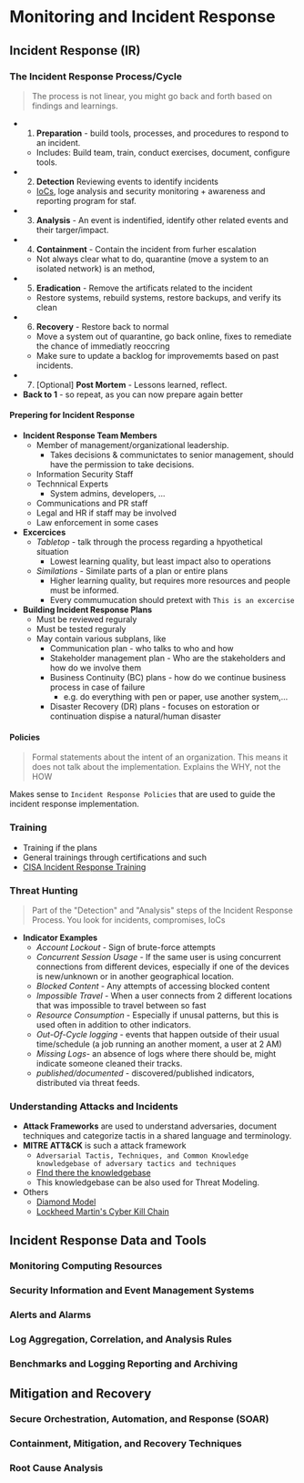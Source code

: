 # Monitoring and Incident Response

## Incident Response (IR)

### The Incident Response Process/Cycle

> The process is not linear, you might go back and forth based on findings and learnings.

* 1. **Preparation** - build tools, processes, and procedures to respond to an incident.
  * Includes: Build team, train, conduct exercises, document, configure tools.
* 2. **Detection** Reviewing events to identify incidents
  * [IoCs](<malware-types#indicators-of-compromise-iocs>), loge analysis and security monitoring + awareness and reporting program for staf.
* 3. **Analysis** - An event is indentified, identify other related events and their targer/impact.
* 4. **Containment**  - Contain the incident from furher escalation
  * Not always clear what to do, quarantine (move a system to an isolated network) is an method,
* 5. **Eradication** - Remove the artificats related to the incident
  * Restore systems, rebuild systems, restore backups, and verify its clean
* 6. **Recovery** - Restore back to normal
  * Move a system out of quarantine, go back online, fixes to remediate the chance of immediatly reoccring
  * Make sure to update a backlog for improvememts based on past incidents.
* 7. \[Optional\] **Post Mortem** - Lessons learned, reflect.
* **Back to 1** - so repeat, as you can now prepare again better

#### Prepering for Incident Response

* **Incident Response Team Members**
  * Member of management/organizational leadership.
    * Takes decisions & communictates to senior management, should have the permission to take decisions.
  * Information Security Staff
  * Technnical Experts
    * System admins, developers, ...
  * Communications and PR staff
  * Legal and HR if staff may be involved
  * Law enforcement in some cases
* **Excercices**
  * *Tabletop* - talk through the process regarding a hpyothetical situation
    * Lowest learning quality, but least impact also to operations
  * *Similations* - Similate parts of a plan or entire plans
    * Higher learning quality, but requires more resources and people must be informed.
    * Every commumucation should pretext with `This is an excercise`
* **Building Incident Response Plans**
  * Must be reviewed reguraly
  * Must be tested reguraly
  * May contain various subplans, like
    * Communication plan - who talks to who and how
    * Stakeholder management plan - Who are the stakeholders and how do we involve them
    * Business Continuity (BC) plans - how do we continue business process in case of failure
      * e.g. do everything with pen or paper, use another system,...
    * Disaster Recovery (DR) plans - focuses on estoration or continuation dispise a natural/human disaster

#### Policies
> Formal statements about the intent of an organization. This means it does not talk about the implementation.
> Explains the WHY, not the HOW

Makes sense to `Incident Response Policies` that are used to guide the incident response implementation.

### Training
* Training if the plans
* General trainings through certifications and such
* [CISA Incident Response Training](https://www.cisa.gov/resources-tools/programs/Incident-Response-Training)

### Threat Hunting
> Part of the "Detection" and "Analysis" steps of the Incident Response Process.
> You look for incidents, compromises, IoCs

* **Indicator Examples**
  * *Account Lockout* - Sign of brute-force attempts
  * *Concurrent Session Usage* - If the same user is using concurrent connections from different devices, especially if one of the devices is new/unknown or in another geographical location.
  * *Blocked Content* - Any attempts of accessing blocked content
  * *Impossible Travel* - When a user connects from 2 different locations that was impossible to travel between so fast
  * *Resource Consumption* - Especially if unusal patterns, but this is used often in addition to other indicators.
  * *Out-Of-Cycle logging* - events that happen outside of their usual time/schedule (a job running an another moment, a user at 2 AM)
  * *Missing Logs*- an absence of logs where there should be, might indicate someone cleaned their tracks.
  * *published/documented* - discovered/published indicators, distributed via threat feeds.

### Understanding Attacks and Incidents

* **Attack Frameworks** are used to understand adversaries, document techniques and categorize tactis in a shared language and terminology.
* **MITRE ATT&CK** is such a attack framework
  * `Adversarial Tactis, Techniques, and Common Knowledge knowledgebase of adversary tactics and techniques`
  * [FInd there the knowledgebase](https://attack.mitre.org/)
  * This knowledgebase can be also used for Threat Modeling.
* Others
  * [Diamond Model](https://apps.dtic.mil/sti/pdfs/ADA586960.pdf)
  * [Lockheed Martin's Cyber Kill Chain](https://www.lockheedmartin.com/content/dam/lockheed-martin/rms/documents/cyber/Gaining_the_Advantage_Cyber_Kill_Chain.pdf)

## Incident Response Data and Tools
### Monitoring Computing Resources
### Security Information and Event Management Systems
### Alerts and Alarms
### Log Aggregation, Correlation, and Analysis Rules
### Benchmarks and Logging Reporting and Archiving

## Mitigation and Recovery
### Secure Orchestration, Automation, and Response (SOAR)
### Containment, Mitigation, and Recovery Techniques
### Root Cause Analysis
